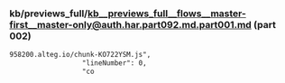 ### kb/previews_full/kb__previews_full__flows__master-first__master-only@auth.har.part092.md.part001.md (part 002)

```md
958200.alteg.io/chunk-KO722YSM.js",
                  "lineNumber": 0,
                  "co
```

```
